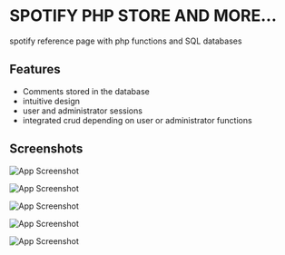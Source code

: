 
# SPOTIFY PHP STORE AND MORE...

spotify reference page with php functions and SQL databases




## Features

- Comments stored in the database
- intuitive design
- user and administrator sessions
- integrated crud depending on user or administrator functions



## Screenshots

![App Screenshot](https://i.postimg.cc/NMXdcrRk/Captura-de-pantalla-2023-06-22-073432.png)

![App Screenshot](https://i.postimg.cc/FsY7sgYv/Captura-de-pantalla-2023-06-22-073548.png)

![App Screenshot](https://i.postimg.cc/MHMqx5dr/Captura-de-pantalla-2023-06-22-073503.png)

![App Screenshot](https://i.postimg.cc/vmYyDb0n/Captura-de-pantalla-2023-06-22-073610.png)

![App Screenshot](https://i.postimg.cc/N0HngVcX/Captura-de-pantalla-2023-06-22-073524.png)

